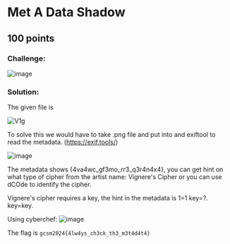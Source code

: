 # Met A Data Shadow 
## 100 points

### Challenge:
![image](https://github.com/user-attachments/assets/75c8647b-cfc3-47e0-b5b8-c27b340eb2fa)

### Solution:
The given file is 

![V1g](https://github.com/user-attachments/assets/aa090972-ea9c-48aa-a905-3876e20fb22f)

To solve this we would have to take .png file and put into and exiftool to read the metadata. (https://exif.tools/)

![image](https://github.com/user-attachments/assets/89bb28fd-2b19-463e-9cfa-9f304ac3eb31)

The metadata shows {4va4wc_gf3mo_rr3_q3r4n4x4}, you can get hint on what type of cipher from the artist name: Vignere's Cipher or you can use dCOde to identify the cipher.

Vignere's cipher requires a key, the hint in the metadata is 1=1 key=?. key=key.

Using cyberchef: 
![image](https://github.com/user-attachments/assets/fa43db34-2d8b-4f46-9445-8b2d7f07f2fe)

The flag is `gcsm2024{4lw4ys_ch3ck_th3_m3t4d4t4}`

